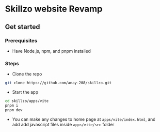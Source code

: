 # Skillzo website Revamp

## Get started

### Prerequisites 
- Have Node.js, npm, and pnpm installed


### Steps

- Clone the repo
```bash
git clone https://github.com/anay-208/skillzo.git
```

- Start the app
```bash
cd skillzo/apps/vite
pnpm i
pnpm dev
```

- You can make any changes to home page at `apps/vite/index.html`, and add add javascript files inside `apps/vite/src` folder